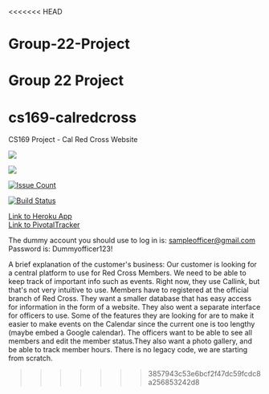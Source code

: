 <<<<<<< HEAD
# Group-22-Project
Group 22 Project
=======
# cs169-calredcross
CS169 Project - Cal Red Cross Website 


<a href="https://codeclimate.com/github/hiftekhar/cs169-calredcross"><img src="https://codeclimate.com/github/hiftekhar/cs169-calredcross/badges/gpa.svg" /></a>

<a href="https://codeclimate.com/github/hiftekhar/cs169-calredcross/coverage"><img src="https://codeclimate.com/github/hiftekhar/cs169-calredcross/badges/coverage.svg" /></a>

[![Issue Count](https://codeclimate.com/github/hiftekhar/cs169-calredcross/badges/issue_count.svg)](https://codeclimate.com/github/hiftekhar/cs169-calredcross)

[![Build Status](https://travis-ci.org/hiftekhar/cs169-calredcross.svg?branch=master)](https://travis-ci.org/hiftekhar/cs169-calredcross)

<a href="https://hidden-bastion-94010.herokuapp.com/"><div>Link to Heroku App</div></a>
<a href="https://www.pivotaltracker.com/n/projects/1885881"><div>Link to PivotalTracker</div></a>


The dummy account you should use to log in is: sampleofficer@gmail.com
Password is: Dummyofficer123!


A brief explanation of the customer's business:
Our customer is looking for a central platform to use for Red Cross Members. We
need to be able to keep track of important info such as events. Right now, they
use Callink, but that's not very intuitive to use. Members have to registered at
the official branch of Red Cross. They want a smaller database that has easy
access for information in the form of a website. They also went a separate
interface for officers to use. Some of the features they are looking for are to
make it easier to make events on the Calendar since the current one is too
lengthy (maybe embed a Google calendar). The officers want to be able to see all
members and edit the member status.They also want a photo gallery, and be able
to track member hours. There is no legacy code, we are starting from scratch.



>>>>>>> 3857943c53e6bcf2f47dc59fcdc8a256853242d8
